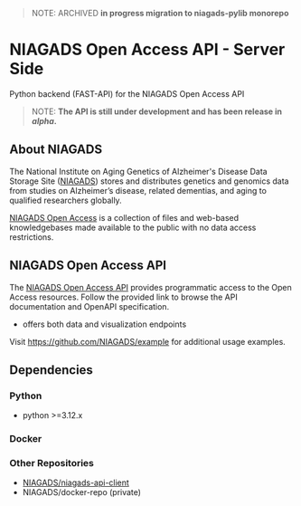 > NOTE: ARCHIVED **in progress migration to niagads-pylib monorepo**
> 
# NIAGADS Open Access API - Server Side

Python backend (FAST-API) for the NIAGADS Open Access API

> NOTE: **The API is still under development and has been release in _alpha_.**

## About NIAGADS 

The National Institute on Aging Genetics of Alzheimer's Disease Data Storage Site ([NIAGADS](https://www.niagads.org/)) stores and distributes genetics and genomics data from studies on Alzheimer’s disease, related dementias, and aging to qualified researchers globally.

[NIAGADS Open Access](https://www.niagads.org/open-access/) is a collection of files and web-based knowledgebases made available to the public with no data access restrictions. 

## NIAGADS Open Access API

The [NIAGADS Open Access API](https://api.niagads.org) provides programmatic access to the Open Access resources.  Follow the provided link to browse the API documentation and OpenAPI specification.

* offers both data and visualization endpoints


Visit <https://github.com/NIAGADS/example> for additional usage examples.

## Dependencies

### Python

* python >=3.12.x

### Docker

### Other Repositories

* [NIAGADS/niagads-api-client](https://github.com/NIAGADS/niagads-api-client)
* NIAGADS/docker-repo (private)
